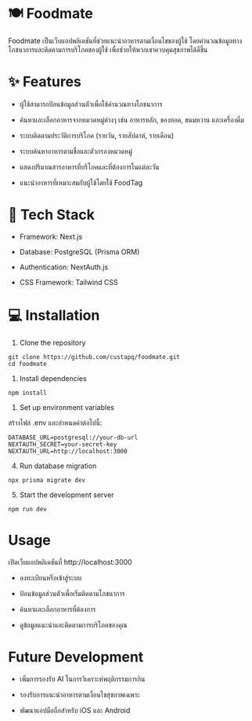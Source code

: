 # 🍽️ Foodmate

Foodmate เป็นเว็บแอปพลิเคชันที่ช่วยแนะนำอาหารตามเงื่อนไขของผู้ใช้ โดยคำนวณข้อมูลทางโภชนาการและติดตามการบริโภคของผู้ใช้ เพื่อช่วยให้พวกเขาควบคุมสุขภาพได้ดีขึ้น

# ✨ Features

- ผู้ใช้สามารถป้อนข้อมูลส่วนตัวเพื่อใช้คำนวณทางโภชนาการ

- ค้นหาและเลือกอาหารจากหมวดหมู่ต่างๆ เช่น อาหารหลัก, ของทอด, ขนมหวาน และเครื่องดื่ม

- ระบบติดตามประวัติการบริโภค (รายวัน, รายสัปดาห์, รายเดือน)

- ระบบค้นหาอาหารตามชื่อและตัวกรองหมวดหมู่

- แสดงปริมาณสารอาหารที่บริโภคและที่ต้องการในแต่ละวัน

- แนะนำอาหารที่เหมาะสมกับผู้ใช้โดยใช้ FoodTag

# 🔨 Tech Stack

- Framework: Next.js

- Database: PostgreSQL (Prisma ORM)

- Authentication: NextAuth.js

- CSS Framework: Tailwind CSS

# 💻 Installation

1. Clone the repository
```
git clone https://github.com/custapq/foodmate.git
cd foodmate
```

1. Install dependencies
```
npm install
```
1. Set up environment variables

สร้างไฟล์ .env และกำหนดค่าต่อไปนี้:
```
DATABASE_URL=postgresql://your-db-url
NEXTAUTH_SECRET=your-secret-key
NEXTAUTH_URL=http://localhost:3000
```
4. Run database migration
```
npx prisma migrate dev
```
5. Start the development server
```
npm run dev
```
# Usage

เปิดเว็บแอปพลิเคชันที่ http://localhost:3000

- ลงทะเบียนหรือเข้าสู่ระบบ

- ป้อนข้อมูลส่วนตัวเพื่อเริ่มติดตามโภชนาการ

- ค้นหาและเลือกอาหารที่ต้องการ

- ดูข้อมูลแนะนำและติดตามการบริโภคของคุณ

# Future Development

- เพิ่มการรองรับ AI ในการวิเคราะห์พฤติกรรมการกิน

- รองรับการแนะนำอาหารตามเงื่อนไขสุขภาพเฉพาะ

- พัฒนาแอปมือถือสำหรับ iOS และ Android